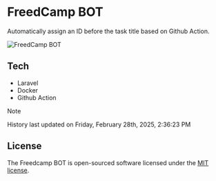 # FreedCamp BOT

Automatically assign an ID before the task title based on Github Action.

![FreedCamp BOT](https://repository-images.githubusercontent.com/737932867/7d34798b-2680-471c-b089-a78a718d3d6a)

## Tech

- Laravel
- Docker
- Github Action

> [!NOTE]  
> History last updated on Friday, February 28th, 2025, 2:36:23 PM

## License

The Freedcamp BOT is open-sourced software licensed under the [MIT license](https://opensource.org/licenses/MIT).
